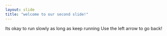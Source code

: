 ```yaml
---
layout: slide
title: "welcome to our second slide!"
---
```

Its okay to run slowly as long as keep running 
Use the left arrow to go back!
